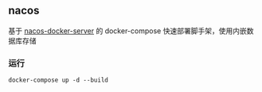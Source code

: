 ## nacos
基于 [nacos-docker-server](http://hub.fastgit.org/goindow/nacos-server-docker) 的 docker-compose 快速部署脚手架，使用内嵌数据库存储

### 运行
```shell
docker-compose up -d --build
```

